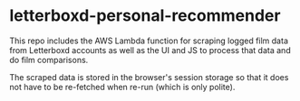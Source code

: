 # letterboxd-personal-recommender

This repo includes the AWS Lambda function for scraping logged film data from Letterboxd accounts as well as the UI and JS to process that data and do film comparisons.

The scraped data is stored in the browser's session storage so that it does not have to be re-fetched when re-run (which is only polite).
